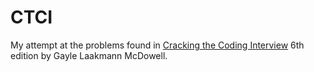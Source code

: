 # CTCI

My attempt at the problems found in [Cracking the Coding Interview](http://www.crackingthecodinginterview.com/) 6th edition by Gayle Laakmann McDowell.